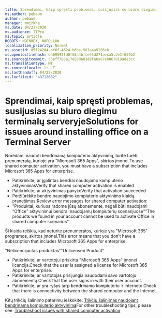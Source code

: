 ```yaml
---
title: Sprendimai, kaip spręsti problemas, susijusias su biuro diegimu terminalų serveryje
ms.author: pebaum
author: pebaum
manager: mnirkhe
ms.date: 04/21/2020
ms.audience: ITPro
ms.topic: article
ROBOTS: NOINDEX, NOFOLLOW
localization_priority: Normal
ms.assetid: 85f24284-af6f-4624-b6be-901a4a9206eb
ms.openlocfilehash: da69592fd0f55a4bfce45d271aeca5cde1f659b2
ms.sourcegitcommit: 55eff703a17e500681d8fa6a87eb067019ade3cc
ms.translationtype: MT
ms.contentlocale: lt-LT
ms.lasthandoff: 04/22/2020
ms.locfileid: "43712682"
---
```

# <a name="solutions-for-issues-around-installing-office-on-a-terminal-server"></a><span data-ttu-id="ad64f-102">Sprendimai, kaip spręsti problemas, susijusias su biuro diegimu terminalų serveryje</span><span class="sxs-lookup"><span data-stu-id="ad64f-102">Solutions for issues around installing office on a Terminal Server</span></span>

<span data-ttu-id="ad64f-103">Norėdami naudoti bendrinamą kompiuterio aktyvinimą, turite turėti prenumeratą, kurioje yra "Microsoft 365 Apps", skirtos įmonei.</span><span class="sxs-lookup"><span data-stu-id="ad64f-103">To use shared computer activation, you must have a subscription that includes Microsoft 365 Apps for enterprise.</span></span>
  
- <span data-ttu-id="ad64f-104">Patikrinkite, ar įgalintas bendrai naudojamo kompiuterio aktyvinimas</span><span class="sxs-lookup"><span data-stu-id="ad64f-104">Verify that shared computer activation is enabled</span></span>
- <span data-ttu-id="ad64f-105">Patikrinkite, ar aktyvinimas pavyko</span><span class="sxs-lookup"><span data-stu-id="ad64f-105">Verify that activation succeeded</span></span>
- <span data-ttu-id="ad64f-106">Peržiūrėkite bendro naudojimo kompiuterio aktyvinimo klaidų pranešimus:</span><span class="sxs-lookup"><span data-stu-id="ad64f-106">Review error messages for shared computer activation:</span></span>
- <span data-ttu-id="ad64f-107">"Produktai, kuriuos radome jūsų abonemente, negali būti naudojami "Office" aktyvinimui bendrai naudojamų kompiuterių scenarijuose"</span><span class="sxs-lookup"><span data-stu-id="ad64f-107">"The products we found in your account cannot be used to activate Office in shared computer scenarios"</span></span>
  
<span data-ttu-id="ad64f-108">Ši klaida reiškia, kad neturite prenumeratos, kurioje yra "Microsoft 365" programos, skirtos įmonei.</span><span class="sxs-lookup"><span data-stu-id="ad64f-108">This error means that you don't have a subscription that includes Microsoft 365 Apps for enterprise.</span></span>

<span data-ttu-id="ad64f-109">"Nelicencijuotas produktas"</span><span class="sxs-lookup"><span data-stu-id="ad64f-109">"Unlicensed Product"</span></span>

- <span data-ttu-id="ad64f-110">Patikrinkite, ar vartotojui priskirta "Microsoft 365 Apps" įmonei licencija.</span><span class="sxs-lookup"><span data-stu-id="ad64f-110">Check that the user is assigned a license for Microsoft 365 Apps for enterprise.</span></span>
- <span data-ttu-id="ad64f-111">Patikrinkite, ar vartotojas prisijungia naudodami savo vartotojo abonementą.</span><span class="sxs-lookup"><span data-stu-id="ad64f-111">Check that the user signs in with their user account.</span></span>
- <span data-ttu-id="ad64f-112">Patikrinkite, ar yra ryšys tarp bendrinamo kompiuterio ir interneto.</span><span class="sxs-lookup"><span data-stu-id="ad64f-112">Check that there is connectivity between the shared computer and the Internet.</span></span>

<span data-ttu-id="ad64f-113">Kitų trikčių šalinimo patarimų ieškokite: [Trikčių šalinimas naudojant bendrinamą kompiuterio aktyvinimą](https://docs.microsoft.com/DeployOffice/troubleshoot-issues-with-shared-computer-activation-for-office-365-proplus)</span><span class="sxs-lookup"><span data-stu-id="ad64f-113">For other troubleshooting tips, please see: [Troubleshoot issues with shared computer activation](https://docs.microsoft.com/DeployOffice/troubleshoot-issues-with-shared-computer-activation-for-office-365-proplus)</span></span>